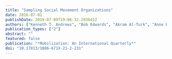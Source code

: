 ```yaml
---
title: "Sampling Social Movement Organizations"
date: 2016-07-01
publishDate: 2019-07-09T19:06:32.293641Z
authors: ["Kenneth T. Andrews", "Bob Edwards", "Akram Al-Turk", "Anne Kristen Hunter"]
publication_types: ["2"]
abstract: ""
featured: false
publication: "*Mobilization: An International Quarterly*"
doi: "10.17813/1086-671X-21-2-231"
---
```


